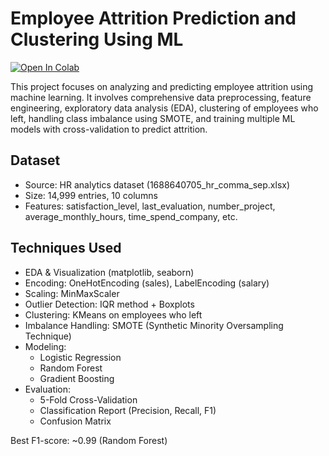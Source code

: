 # Employee Attrition Prediction and Clustering Using ML

[![Open In Colab](https://colab.research.google.com/assets/colab-badge.svg)](https://colab.research.google.com/github/Pulkiiit/employee-attrition/blob/main/employee-attrition.ipynb)

This project focuses on analyzing and predicting employee attrition using machine learning. It involves comprehensive data preprocessing, feature engineering, exploratory data analysis (EDA), clustering of employees who left, handling class imbalance using SMOTE, and training multiple ML models with cross-validation to predict attrition.

## Dataset
- Source: HR analytics dataset (1688640705_hr_comma_sep.xlsx)
- Size: 14,999 entries, 10 columns
- Features: satisfaction_level, last_evaluation, number_project, average_monthly_hours, time_spend_company, etc.

## Techniques Used
- EDA & Visualization (matplotlib, seaborn)
- Encoding: OneHotEncoding (sales), LabelEncoding (salary)
- Scaling: MinMaxScaler
- Outlier Detection: IQR method + Boxplots
- Clustering: KMeans on employees who left
- Imbalance Handling: SMOTE (Synthetic Minority Oversampling Technique)
- Modeling:
  - Logistic Regression
  - Random Forest
  - Gradient Boosting
- Evaluation:
  - 5-Fold Cross-Validation
  - Classification Report (Precision, Recall, F1)
  - Confusion Matrix

Best F1-score: ~0.99 (Random Forest)
